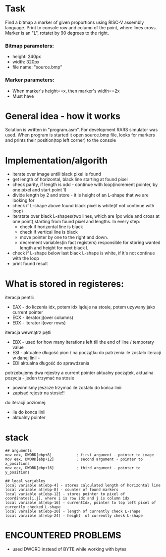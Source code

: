 # Task
Find a bitmap a marker of given proportions using RISC-V assembly language. Print to console row and column of the point, where lines cross. Marker is an "L", rotatet by 90 degrees to the right.

### Bitmap parameters:
- height: 240px
- width: 320px
- file name: "source.bmp"
### Marker parameters: 
- When marker's height==x, then marker's width==2x
- Must have 

# General idea - how it works
Solution is written in "program.asm". For development RARS simulator was used. When program is started it open source.bmp file, looks for markers and prints their position(top left corner) to the console

# Implementation/algorith 
- iterate over image untill black pixel is found
- get length of horizontal, black line starting at found pixel
- check parity, if length is odd - continue with loop(increment pointer, by one pixel and start point 1)
- divide length by 2 and store - it is height of an L-shape that we are looking for
- check if L-shape above found black pixel is white(if not continue with loop)
- iteratate over black L-shapes(two lines, which are 1px wide and cross at one point),starting from found pixel and lengths. In every step:
    - check if horizontal line is black 
    - check if vertical line is black 
    - move pointer by one to the right and down.
    - decrement variables(in fact registers) responsible for storing wanted length and height for next black L
- check if L-shape below last black L-shape is  white, if it's not continue with the loop 
- print found result

# What is stored in registeres:
iteracja pentli:
- EAX - do liczenia idx, potem idx ląduje na stosie, potem uzywany jako current pointer
- ECX - iterator j(over columns)  
- EDX - iterator i(over rows) 

iteracja wewnątrz pętli
- EBX - used for how many iterations left till the end of line / temporary value
- ESI - aktualne długość pion / na początku do patrzenia ile zostało iteracji w danej linii -  
- EDI aktualna długość do sprawdzenia  

potrzebujemy dwa rejestry a current pointer aktualny początek, aktualna pozycja 
    - jeden trzymać na stosie 
- powinniśmy jeszcze trzymać ile zostało do końca linii 
- zapisać rejestr na stosie!! 

do iteracji poziomej: 
- ile do konca linii 
- aktualny pointer 


# stack 
    ## arguments
    mov edx, DWORD[ebp+8]           ; first argument - pointer to image
    mov eax, DWORD[ebp+12]          ; second argument - pointer to x_positions
    mov ecx, DWORD[ebp+16]          ; third argument - pointer to y_positions

    ## local variables 
    local variable at[ebp-4] - stores calculated length of horizontal line
    local variable at[ebp-8] - counter of found markers 
    local variable at[ebp-12] - stores pointer to pixel of coordinates[i,j], where i is row idx and j is column idx
    local variable at[ebp-16] - currentIdx, pointer to top left pixel of currently checked L-shape
    local varaible at[ebp-20] - length of currently check L-shape
    local varaible at[ebp-24] - height  of currently check L-shape

# ENCOUNTERED PROBLEMS
- used DWORD instead of BYTE while working with bytes 